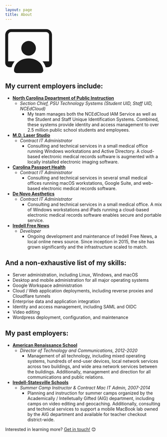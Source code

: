 ```yaml
---
layout: page
title: About
---
```

<div class="float-end m-2"><svg xmlns="http://www.w3.org/2000/svg" width="150" height="150" fill="currentColor" class="bi bi-person-workspace" viewBox="0 0 16 16">
  <path d="M4 16s-1 0-1-1 1-4 5-4 5 3 5 4-1 1-1 1zm4-5.95a2.5 2.5 0 1 0 0-5 2.5 2.5 0 0 0 0 5"/>
  <path d="M2 1a2 2 0 0 0-2 2v9.5A1.5 1.5 0 0 0 1.5 14h.653a5.4 5.4 0 0 1 1.066-2H1V3a1 1 0 0 1 1-1h12a1 1 0 0 1 1 1v9h-2.219c.554.654.89 1.373 1.066 2h.653a1.5 1.5 0 0 0 1.5-1.5V3a2 2 0 0 0-2-2z"/>
</svg></div>

## My current employers include:

- **[North Carolina Department of Public Instruction](https://dpi.nc.gov)**
    - _Section Chief, PSU Technology Systems (Student UID, Staff UID, NCEdCloud)_
        - My team manages both the NCEdCloud IAM Service as well as the Student and Staff Unique Identification Systems. Combined, these systems provide identity and access management to over 2.5 million public school students and employees.
- **[M.D. Laser Studio](https://mdlaserstudio.com)**
    - _Contract IT Administrator_
        - Consulting and technical services in a small medical office running Windows workstations and Active Directory. A cloud-based electronic medical records software is augmented with a locally installed electronic imaging software.
- **[Carolina Passport Health](https://passporthealthnc.com)**
    - _Contract IT Administrator_
        - Consulting and technical services in several small medical offices running macOS workstations, Google Suite, and web-based electronic medical records software.
- **[De Novo Aesthetics](https://denovoaesthetics.com)**
    - _Contract IT Administrator_
        - Consulting and technical services in a small medical office. A mix of Windows workstations and iPads running a cloud-based electronic medical records software enables secure and portable service.
- **[Iredell Free News](https://iredellfreenews.com)**
    - _Developer_
        - Ongoing development and maintenance of Iredell Free News, a local online news source. Since inception in 2015, the site has grown significantly and the infrastructure scaled to match.

## And a non-exhaustive list of my skills:

- Server administration, including Linux, Windows, and macOS
- Desktop and mobile administration for all major operating systems
- Google Workspace administration
- Cloud / Web application deployments, including reverse proxies and Cloudflare tunnels
- Enterprise data and application integration
- Identity and access management, including SAML and OIDC
- Video editing
- Wordpress deployment, configuration, and maintenance

## My past employers:

- **[American Renaissance School](https://arsnc.org)**
    - _Director of Technology and Communications, 2012-2020_
        - Management of all technology, including mixed operating systems, hundreds of end-user devices, local network services across two buildings, and wide area network services between the buildings. Additionally, management and direction for all communications and public relations.
- **[Iredell-Statesville Schools](https://issnc.org)**
    - _Summer Camp Instructor & Contract Mac IT Admin, 2007-2014_
        - Planning and instruction for summer camps organized by the Academically / Intelletually Gifted (AIG) department, including camps on video editing and geocaching. Additionally, consulting and technical services to support a mobile MacBook lab owned by the AIG department and available for teacher checkout district-wide.

Interested in learning more? [Get in touch!](/contact) 😊